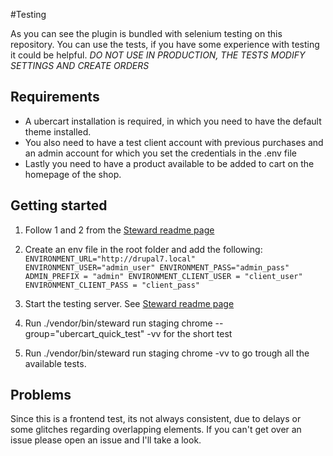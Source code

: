 #Testing

As you can see the plugin is bundled with selenium testing on this repository. You can use the tests, if you have some experience with testing it could be helpful. 
*DO NOT USE IN PRODUCTION, THE TESTS MODIFY SETTINGS AND CREATE ORDERS*

## Requirements

* A ubercart installation is required, in which you need to have the default theme installed. 
* You also need to have a test client account with previous purchases and an admin account for which you set the credentials in the .env file
* Lastly you need to have a product available to be added to cart on the homepage of the shop.

## Getting started

1. Follow 1 and 2 from the [Steward readme page](https://github.com/lmc-eu/steward#getting-started)
2. Create an env file in the root folder and add the following:
`
ENVIRONMENT_URL="http://drupal7.local"
ENVIRONMENT_USER="admin_user"
ENVIRONMENT_PASS="admin_pass"
ADMIN_PREFIX = "admin"
ENVIRONMENT_CLIENT_USER = "client_user"
ENVIRONMENT_CLIENT_PASS = "client_pass"
`

3. Start the testing server. See
[Steward readme page](https://github.com/lmc-eu/steward#4-run-your-tests)
4. Run  ./vendor/bin/steward run staging chrome --group="ubercart_quick_test" -vv for the short test
5. Run  ./vendor/bin/steward run staging chrome -vv to go trough all the available tests.

## Problems

Since this is a frontend test, its not always consistent, due to delays or some glitches regarding overlapping elements. If you can't get over an issue please open an issue and I'll take a look. 